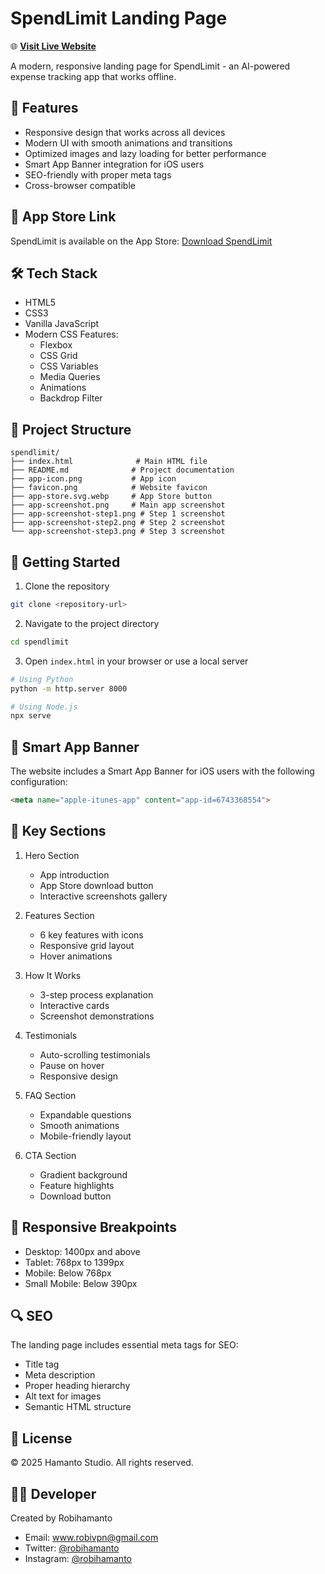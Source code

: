 # SpendLimit Landing Page

🌐 **[Visit Live Website](https://hamanto-studio.github.io/spend-limit-lp/)**

A modern, responsive landing page for SpendLimit - an AI-powered expense tracking app that works offline.

## 🌟 Features

- Responsive design that works across all devices
- Modern UI with smooth animations and transitions
- Optimized images and lazy loading for better performance
- Smart App Banner integration for iOS users
- SEO-friendly with proper meta tags
- Cross-browser compatible

## 📱 App Store Link

SpendLimit is available on the App Store:
[Download SpendLimit](https://apps.apple.com/id/app/spendlimit-expense-tracker/id6743368554)

## 🛠 Tech Stack

- HTML5
- CSS3
- Vanilla JavaScript
- Modern CSS Features:
  - Flexbox
  - CSS Grid
  - CSS Variables
  - Media Queries
  - Animations
  - Backdrop Filter

## 📂 Project Structure

```text
spendlimit/
├── index.html              # Main HTML file
├── README.md              # Project documentation
├── app-icon.png           # App icon
├── favicon.png            # Website favicon
├── app-store.svg.webp     # App Store button
├── app-screenshot.png     # Main app screenshot
├── app-screenshot-step1.png # Step 1 screenshot
├── app-screenshot-step2.png # Step 2 screenshot
└── app-screenshot-step3.png # Step 3 screenshot
```

## 🚀 Getting Started

1. Clone the repository
```bash
git clone <repository-url>
```

2. Navigate to the project directory
```bash
cd spendlimit
```

3. Open `index.html` in your browser or use a local server
```bash
# Using Python
python -m http.server 8000

# Using Node.js
npx serve
```

## 📱 Smart App Banner

The website includes a Smart App Banner for iOS users with the following configuration:

```html
<meta name="apple-itunes-app" content="app-id=6743368554">
```

## 🎨 Key Sections

1. Hero Section
   - App introduction
   - App Store download button
   - Interactive screenshots gallery

2. Features Section
   - 6 key features with icons
   - Responsive grid layout
   - Hover animations

3. How It Works
   - 3-step process explanation
   - Interactive cards
   - Screenshot demonstrations

4. Testimonials
   - Auto-scrolling testimonials
   - Pause on hover
   - Responsive design

5. FAQ Section
   - Expandable questions
   - Smooth animations
   - Mobile-friendly layout

6. CTA Section
   - Gradient background
   - Feature highlights
   - Download button

## 📱 Responsive Breakpoints

- Desktop: 1400px and above
- Tablet: 768px to 1399px
- Mobile: Below 768px
- Small Mobile: Below 390px

## 🔍 SEO

The landing page includes essential meta tags for SEO:
- Title tag
- Meta description
- Proper heading hierarchy
- Alt text for images
- Semantic HTML structure

## 📄 License

© 2025 Hamanto Studio. All rights reserved.

## 👨‍💻 Developer

Created by Robihamanto
- Email: www.robivpn@gmail.com
- Twitter: [@robihamanto](https://twitter.com/robihamanto)
- Instagram: [@robihamanto](https://instagram.com/robihamanto) 
